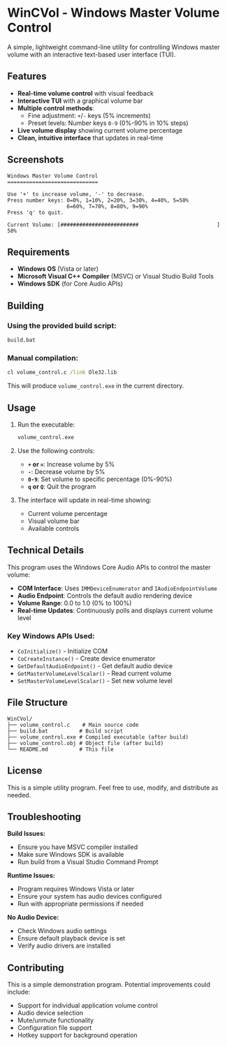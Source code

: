 # WinCVol - Windows Master Volume Control

A simple, lightweight command-line utility for controlling Windows master volume with an interactive text-based user interface (TUI).

## Features

- **Real-time volume control** with visual feedback
- **Interactive TUI** with a graphical volume bar
- **Multiple control methods**:
  - Fine adjustment: `+`/`-` keys (5% increments)
  - Preset levels: Number keys `0-9` (0%-90% in 10% steps)
- **Live volume display** showing current volume percentage
- **Clean, intuitive interface** that updates in real-time

## Screenshots

```
Windows Master Volume Control
=============================

Use '+' to increase volume, '-' to decrease.
Press number keys: 0=0%, 1=10%, 2=20%, 3=30%, 4=40%, 5=50%
                   6=60%, 7=70%, 8=80%, 9=90%
Press 'q' to quit.

Current Volume: [#########################                         ] 50%
```

## Requirements

- **Windows OS** (Vista or later)
- **Microsoft Visual C++ Compiler** (MSVC) or Visual Studio Build Tools
- **Windows SDK** (for Core Audio APIs)

## Building

### Using the provided build script:
```cmd
build.bat
```

### Manual compilation:
```cmd
cl volume_control.c /link Ole32.lib
```

This will produce `volume_control.exe` in the current directory.

## Usage

1. Run the executable:
   ```cmd
   volume_control.exe
   ```

2. Use the following controls:
   - **`+` or `=`**: Increase volume by 5%
   - **`-`**: Decrease volume by 5%
   - **`0-9`**: Set volume to specific percentage (0%-90%)
   - **`q` or `Q`**: Quit the program

3. The interface will update in real-time showing:
   - Current volume percentage
   - Visual volume bar
   - Available controls

## Technical Details

This program uses the Windows Core Audio APIs to control the master volume:

- **COM Interface**: Uses `IMMDeviceEnumerator` and `IAudioEndpointVolume`
- **Audio Endpoint**: Controls the default audio rendering device
- **Volume Range**: 0.0 to 1.0 (0% to 100%)
- **Real-time Updates**: Continuously polls and displays current volume level

### Key Windows APIs Used:
- `CoInitialize()` - Initialize COM
- `CoCreateInstance()` - Create device enumerator
- `GetDefaultAudioEndpoint()` - Get default audio device
- `GetMasterVolumeLevelScalar()` - Read current volume
- `SetMasterVolumeLevelScalar()` - Set new volume level

## File Structure

```
WinCVol/
├── volume_control.c    # Main source code
├── build.bat          # Build script
├── volume_control.exe # Compiled executable (after build)
├── volume_control.obj # Object file (after build)
└── README.md          # This file
```

## License

This is a simple utility program. Feel free to use, modify, and distribute as needed.

## Troubleshooting

**Build Issues:**
- Ensure you have MSVC compiler installed
- Make sure Windows SDK is available
- Run build from a Visual Studio Command Prompt

**Runtime Issues:**
- Program requires Windows Vista or later
- Ensure your system has audio devices configured
- Run with appropriate permissions if needed

**No Audio Device:**
- Check Windows audio settings
- Ensure default playback device is set
- Verify audio drivers are installed

## Contributing

This is a simple demonstration program. Potential improvements could include:
- Support for individual application volume control
- Audio device selection
- Mute/unmute functionality
- Configuration file support
- Hotkey support for background operation
